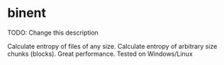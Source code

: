 # binent

TODO: Change this description

Calculate entropy of files of any size. Calculate entropy of arbitrary size chunks (blocks). Great performance. Tested on Windows/Linux


